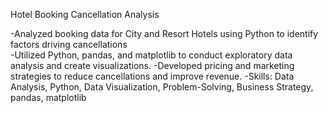 Hotel Booking Cancellation Analysis

-Analyzed booking data for City and Resort Hotels using Python to identify factors driving cancellations<br />
-Utilized Python, pandas, and matplotlib to conduct exploratory data analysis and create visualizations.
-Developed pricing and marketing strategies to reduce cancellations and improve revenue. 
-Skills: Data Analysis, Python, Data Visualization, Problem-Solving, Business Strategy, pandas, matplotlib
